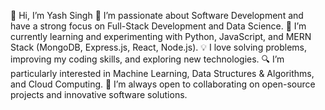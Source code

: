 👋 Hi, I’m Yash Singh
🔭 I’m passionate about Software Development and have a strong focus on Full-Stack Development and Data Science.
🌱 I’m currently learning and experimenting with Python, JavaScript, and MERN Stack (MongoDB, Express.js, React, Node.js).
💡 I love solving problems, improving my coding skills, and exploring new technologies.
🔍 I’m particularly interested in Machine Learning, Data Structures & Algorithms, and Cloud Computing.
🤝 I’m always open to collaborating on open-source projects and innovative software solutions.
